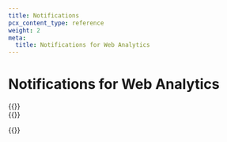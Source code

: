 ```yaml
---
title: Notifications
pcx_content_type: reference
weight: 2
meta:
  title: Notifications for Web Analytics
---
```


# Notifications for Web Analytics

{{<render file="_web-analytics-notifications.md">}}
<br>
{{<render file="_get-started.md" productFolder="notifications" >}}

{{<available-notifications product="Web Analytics">}}